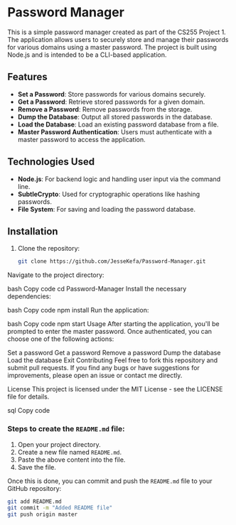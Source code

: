 
# Password Manager

This is a simple password manager created as part of the CS255 Project 1. The application allows users to securely store and manage their passwords for various domains using a master password. The project is built using Node.js and is intended to be a CLI-based application.

## Features

- **Set a Password**: Store passwords for various domains securely.
- **Get a Password**: Retrieve stored passwords for a given domain.
- **Remove a Password**: Remove passwords from the storage.
- **Dump the Database**: Output all stored passwords in the database.
- **Load the Database**: Load an existing password database from a file.
- **Master Password Authentication**: Users must authenticate with a master password to access the application.

## Technologies Used

- **Node.js**: For backend logic and handling user input via the command line.
- **SubtleCrypto**: Used for cryptographic operations like hashing passwords.
- **File System**: For saving and loading the password database.

## Installation

1. Clone the repository:

   ```bash
   git clone https://github.com/JesseKefa/Password-Manager.git
Navigate to the project directory:

bash
Copy code
cd Password-Manager
Install the necessary dependencies:

bash
Copy code
npm install
Run the application:

bash
Copy code
npm start
Usage
After starting the application, you'll be prompted to enter the master password. Once authenticated, you can choose one of the following actions:

Set a password
Get a password
Remove a password
Dump the database
Load the database
Exit
Contributing
Feel free to fork this repository and submit pull requests. If you find any bugs or have suggestions for improvements, please open an issue or contact me directly.

License
This project is licensed under the MIT License - see the LICENSE file for details.

sql
Copy code

### Steps to create the `README.md` file:
1. Open your project directory.
2. Create a new file named `README.md`.
3. Paste the above content into the file.
4. Save the file.

Once this is done, you can commit and push the `README.md` file to your GitHub repository:

```bash
git add README.md
git commit -m "Added README file"
git push origin master